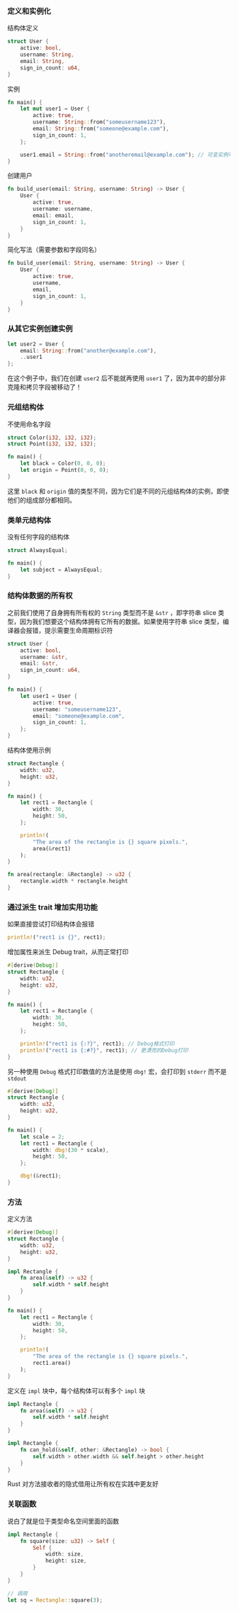 ### 定义和实例化

结构体定义

```rust
struct User {
    active: bool,
    username: String,
    email: String,
    sign_in_count: u64,
}
```

实例

```rust
fn main() {
    let mut user1 = User {
        active: true,
        username: String::from("someusername123"),
        email: String::from("someone@example.com"),
        sign_in_count: 1,
    };

    user1.email = String::from("anotheremail@example.com"); // 可变实例可以修改字段
}
```

创建用户

```rust
fn build_user(email: String, username: String) -> User {
    User {
        active: true,
        username: username,
        email: email,
        sign_in_count: 1,
    }
}
```

简化写法（需要参数和字段同名）

```rust
fn build_user(email: String, username: String) -> User {
    User {
        active: true,
        username,
        email,
        sign_in_count: 1,
    }
}
```

### 从其它实例创建实例

```rust
let user2 = User {
    email: String::from("another@example.com"),
    ..user1
};
```

在这个例子中，我们在创建 `user2` 后不能就再使用 `user1` 了，因为其中的部分非克隆和拷贝字段被移动了！

### 元组结构体

不使用命名字段

```rust
struct Color(i32, i32, i32);
struct Point(i32, i32, i32);

fn main() {
    let black = Color(0, 0, 0);
    let origin = Point(0, 0, 0);
}
```
这里 `black` 和 `origin` 值的类型不同，因为它们是不同的元组结构体的实例，即使他们的组成部分都相同。

### 类单元结构体

没有任何字段的结构体

```rust
struct AlwaysEqual;

fn main() {
    let subject = AlwaysEqual;
}
```

### 结构体数据的所有权

之前我们使用了自身拥有所有权的 `String` 类型而不是 `&str` ，即字符串 slice 类型，因为我们想要这个结构体拥有它所有的数据。如果使用字符串 slice 类型，编译器会报错，提示需要生命周期标识符

```rust
struct User {
    active: bool,
    username: &str,
    email: &str,
    sign_in_count: u64,
}

fn main() {
    let user1 = User {
        active: true,
        username: "someusername123",
        email: "someone@example.com",
        sign_in_count: 1,
    };
}
```

结构体使用示例

```rust
struct Rectangle {
    width: u32,
    height: u32,
}

fn main() {
    let rect1 = Rectangle {
        width: 30,
        height: 50,
    };

    println!(
        "The area of the rectangle is {} square pixels.",
        area(&rect1)
    );
}

fn area(rectangle: &Rectangle) -> u32 {
    rectangle.width * rectangle.height
}
```

### 通过派生 trait 增加实用功能

如果直接尝试打印结构体会报错

```rust
println!("rect1 is {}", rect1);
```

增加属性来派生 Debug trait，从而正常打印

```rust
#[derive(Debug)]
struct Rectangle {
    width: u32,
    height: u32,
}

fn main() {
    let rect1 = Rectangle {
        width: 30,
        height: 50,
    };

    println!("rect1 is {:?}", rect1); // Debug格式打印
    println!("rect1 is {:#?}", rect1); // 更漂亮的Debug打印
}
```

另一种使用 `Debug` 格式打印数值的方法是使用 `dbg!` 宏，会打印到 `stderr` 而不是 `stdout`

```rust
#[derive(Debug)]
struct Rectangle {
    width: u32,
    height: u32,
}

fn main() {
    let scale = 2;
    let rect1 = Rectangle {
        width: dbg!(30 * scale),
        height: 50,
    };

    dbg!(&rect1);
}
```
### 方法

定义方法

```rust
#[derive(Debug)]
struct Rectangle {
    width: u32,
    height: u32,
}

impl Rectangle {
    fn area(&self) -> u32 {
        self.width * self.height
    }
}

fn main() {
    let rect1 = Rectangle {
        width: 30,
        height: 50,
    };

    println!(
        "The area of the rectangle is {} square pixels.",
        rect1.area()
    );
}
```

定义在 `impl` 块中，每个结构体可以有多个 `impl` 块

```rust
impl Rectangle {
    fn area(&self) -> u32 {
        self.width * self.height
    }
}

impl Rectangle {
    fn can_hold(&self, other: &Rectangle) -> bool {
        self.width > other.width && self.height > other.height
    }
}
```

Rust 对方法接收者的隐式借用让所有权在实践中更友好

### 关联函数

说白了就是位于类型命名空间里面的函数

```rust
impl Rectangle {
    fn square(size: u32) -> Self {
        Self {
            width: size,
            height: size,
        }
    }
}

// 调用
let sq = Rectangle::square(3);
```